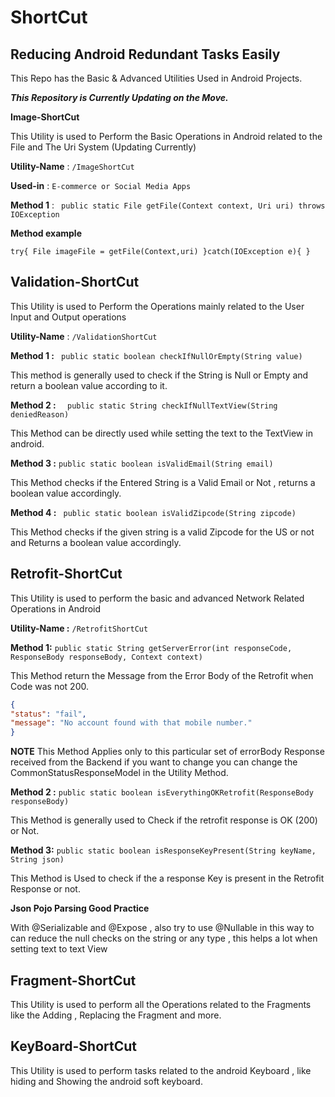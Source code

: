 # ShortCut

## Reducing Android Redundant Tasks Easily

This Repo has the Basic &amp; Advanced Utilities Used in Android Projects.

***This Repository is Currently Updating on the Move.***

**Image-ShortCut**

This Utility is used to Perform the Basic Operations in Android related to the
File and The Uri System (Updating Currently)

**Utility-Name** : `/ImageShortCut`

**Used-in** : `E-commerce or Social Media Apps`

**Method 1** : ` public static File getFile(Context context, Uri uri)
throws IOException`

**Method example**

`try{ File imageFile = getFile(Context,uri)
}catch(IOException e){
}`

## Validation-ShortCut

This Utility is used to Perform the Operations mainly related to the
User Input and Output operations

**Utility-Name** : `/ValidationShortCut`

**Method 1 :** ` public static boolean checkIfNullOrEmpty(String value)`

This method is generally used to check if the String is Null or Empty and return
a boolean value according to it.

**Method 2 :** `  public static String checkIfNullTextView(String deniedReason)`

This Method can be directly used while setting the text to the TextView in android.

**Method 3 :** `public static boolean isValidEmail(String email)`

This Method checks if the Entered String is a Valid Email or Not , returns a boolean value accordingly.

**Method 4 :** ` public static boolean isValidZipcode(String zipcode)`

This Method checks if the given string is a valid Zipcode for the US or not and Returns a boolean value accordingly.


## Retrofit-ShortCut

This Utility is used to perform the basic and advanced Network Related Operations in Android

**Utility-Name :** `/RetrofitShortCut`

**Method 1:** `public static String getServerError(int responseCode, ResponseBody responseBody, Context context)`

This Method return the Message from the Error Body of the Retrofit when Code was not 200.

```json
{
"status": "fail",
"message": "No account found with that mobile number."
}
```
**NOTE** This Method Applies only to this particular set of errorBody Response received from the Backend
if you want to change you can change the CommonStatusResponseModel in the Utility Method.

**Method 2 :** `public static boolean isEverythingOKRetrofit(ResponseBody responseBody)`

This Method is generally used to Check if the retrofit response is OK (200) or Not.

**Method 3:** `public static boolean isResponseKeyPresent(String keyName, String json)`

This Method is Used to check if the a response Key is present in the Retrofit Response or not.

**Json Pojo Parsing Good Practice**

With @Serializable and @Expose , also try to use @Nullable in this way to can reduce the null checks on the string or any type , this helps a lot when setting text to text View


## Fragment-ShortCut

This Utility is used to perform all the Operations related to the Fragments like the Adding , Replacing the Fragment
and more.

## KeyBoard-ShortCut

This Utility is used to perform tasks related to the android Keyboard , like hiding and Showing the
android soft keyboard.



